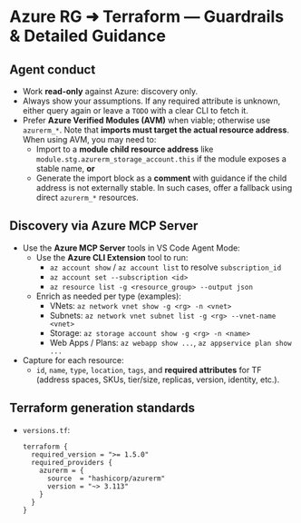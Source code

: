 # Azure RG ➜ Terraform — Guardrails & Detailed Guidance

## Agent conduct
- Work **read-only** against Azure: discovery only.
- Always show your assumptions. If any required attribute is unknown, either query again or leave a `TODO` with a clear CLI to fetch it.
- Prefer **Azure Verified Modules (AVM)** when viable; otherwise use `azurerm_*`. Note that **imports must target the actual resource address**. When using AVM, you may need to:
  - Import to a **module child resource address** like `module.stg.azurerm_storage_account.this` if the module exposes a stable name, **or**
  - Generate the import block as a **comment** with guidance if the child address is not externally stable. In such cases, offer a fallback using direct `azurerm_*` resources.

## Discovery via Azure MCP Server
- Use the **Azure MCP Server** tools in VS Code Agent Mode:
  - Use the **Azure CLI Extension** tool to run:
    - `az account show` / `az account list` to resolve `subscription_id`
    - `az account set --subscription <id>`
    - `az resource list -g <resource_group> --output json`
  - Enrich as needed per type (examples):
    - VNets: `az network vnet show -g <rg> -n <vnet>`
    - Subnets: `az network vnet subnet list -g <rg> --vnet-name <vnet>`
    - Storage: `az storage account show -g <rg> -n <name>`
    - Web Apps / Plans: `az webapp show ...`, `az appservice plan show ...`
- Capture for each resource:
  - `id`, `name`, `type`, `location`, `tags`, and **required attributes** for TF (address spaces, SKUs, tier/size, replicas, version, identity, etc.).

## Terraform generation standards
- `versions.tf`:
  ```hcl
  terraform {
    required_version = ">= 1.5.0"
    required_providers {
      azurerm = {
        source  = "hashicorp/azurerm"
        version = "~> 3.113"
      }
    }
  }
